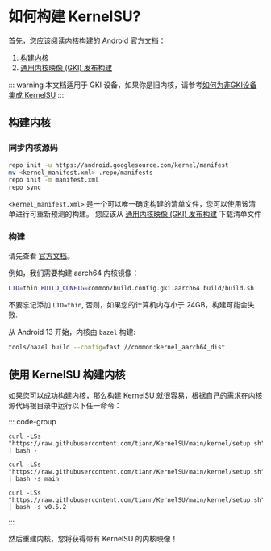 # 如何构建 KernelSU?

首先，您应该阅读内核构建的 Android 官方文档：

1. [构建内核](https://source.android.com/docs/setup/build/building-kernels)
2. [通用内核映像 (GKI) 发布构建](https://source.android.com/docs/core/architecture/kernel/gki-release-builds)

::: warning
本文档适用于 GKI 设备，如果你是旧内核，请参考[如何为非GKI设备集成 KernelSU](how-to-integrate-for-non-gki)
:::

## 构建内核

### 同步内核源码

```sh
repo init -u https://android.googlesource.com/kernel/manifest
mv <kernel_manifest.xml> .repo/manifests
repo init -m manifest.xml
repo sync
```

`<kernel_manifest.xml>` 是一个可以唯一确定构建的清单文件，您可以使用该清单进行可重新预测的构建。 您应该从 [通用内核映像 (GKI) 发布构建](https://source.android.com/docs/core/architecture/kernel/gki-release-builds) 下载清单文件 

### 构建

请先查看 [官方文档](https://source.android.com/docs/setup/build/building-kernels)。

例如，我们需要构建 aarch64 内核镜像：

```sh
LTO=thin BUILD_CONFIG=common/build.config.gki.aarch64 build/build.sh
```

不要忘记添加 `LTO=thin`, 否则，如果您的计算机内存小于 24GB，构建可能会失败.

从 Android 13 开始，内核由 `bazel` 构建:

```sh
tools/bazel build --config=fast //common:kernel_aarch64_dist
```

## 使用 KernelSU 构建内核

如果您可以成功构建内核，那么构建 KernelSU 就很容易，根据自己的需求在内核源代码根目录中运行以下任一命令：

::: code-group

```sh[最新tag(稳定版本)]
curl -LSs "https://raw.githubusercontent.com/tiann/KernelSU/main/kernel/setup.sh" | bash -
```

```sh[main分支(开发版本)]
curl -LSs "https://raw.githubusercontent.com/tiann/KernelSU/main/kernel/setup.sh" | bash -s main
```

```sh[指定tag(比如v0.5.2)]
curl -LSs "https://raw.githubusercontent.com/tiann/KernelSU/main/kernel/setup.sh" | bash -s v0.5.2
```

:::

然后重建内核，您将获得带有 KernelSU 的内核映像！
